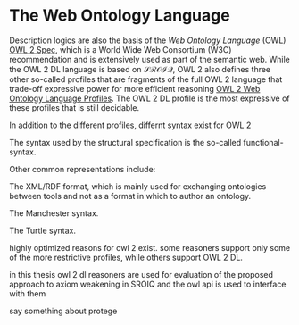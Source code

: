 # The Web Ontology Language

Description logics are also the basis of the *Web Ontology Language* (OWL) [OWL 2 Spec](), which is a World Wide Web Consortium (W3C) recommendation and is extensively used as part of the semantic web. While the OWL 2 DL language is based on $\mathcal{SROIQ}$, OWL 2 also defines three  other so-called profiles that are fragments of the full OWL 2 language that trade-off expressive power for more efficient reasoning [OWL 2 Web Ontology Language Profiles](). The OWL 2 DL profile is the most expressive of these profiles that is still decidable.

In addition to the different profiles, differnt syntax exist for OWL 2

The syntax used by the structural specification is the so-called functional-syntax.

Other common representations include:

The XML/RDF format, which is mainly used for exchanging ontologies between tools and not as a format in which to author an ontology.

The Manchester syntax.

The Turtle syntax.

highly optimized reasons for owl 2 exist. some reasoners support only some of the more restrictive profiles, while others support OWL 2 DL.

in this thesis owl 2 dl reasoners are used for evaluation of the proposed approach to axiom weakening in SROIQ and the owl api is used to interface with them 

say something about protege
